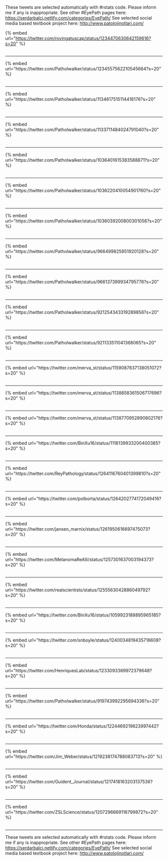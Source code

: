 

These tweets are selected automatically with #rstats code. Please inform me if any is inappropriate.
See other #EyePath pages here: https://serdarbalci.netlify.com/categories/EyePath/ 
See selected social media based textbook project here: http://www.patolojinotlari.com/

{% embed url="https://twitter.com/rovingatuscap/status/1234470630642159616?s=20" %}<br>
<br>
<hr>
{% embed url="https://twitter.com/Patholwalker/status/1234557562210545664?s=20" %}<br>
<br>
<hr>
{% embed url="https://twitter.com/Patholwalker/status/1134617515114418176?s=20" %}<br>
<br>
<hr>
{% embed url="https://twitter.com/Patholwalker/status/1133711484024791040?s=20" %}<br>
<br>
<hr>
{% embed url="https://twitter.com/Patholwalker/status/1036401615383588871?s=20" %}<br>
<br>
<hr>
{% embed url="https://twitter.com/Patholwalker/status/1036220410054901760?s=20" %}<br>
<br>
<hr>
{% embed url="https://twitter.com/Patholwalker/status/1036039200800301056?s=20" %}<br>
<br>
<hr>
{% embed url="https://twitter.com/Patholwalker/status/966499825951920128?s=20" %}<br>
<br>
<hr>
{% embed url="https://twitter.com/Patholwalker/status/966137399934795776?s=20" %}<br>
<br>
<hr>
{% embed url="https://twitter.com/Patholwalker/status/921254343319289856?s=20" %}<br>
<br>
<hr>
{% embed url="https://twitter.com/Patholwalker/status/921133511041368065?s=20" %}<br>
<br>
<hr>
{% embed url="https://twitter.com/merva_st/status/1159087837138051072?s=20" %}<br>
<br>
<hr>
{% embed url="https://twitter.com/merva_st/status/1138858361506717696?s=20" %}<br>
<br>
<hr>
{% embed url="https://twitter.com/merva_st/status/1138770952890802176?s=20" %}<br>
<br>
<hr>
{% embed url="https://twitter.com/BinXu16/status/1118139933200400385?s=20" %}<br>
<br>
<hr>
{% embed url="https://twitter.com/ReyPathology/status/1264116760401399810?s=20" %}<br>
<br>
<hr>
{% embed url="https://twitter.com/polborta/status/1264202774172049416?s=20" %}<br>
<br>
<hr>
{% embed url="https://twitter.com/jansen_marnix/status/1261950616697475073?s=20" %}<br>
<br>
<hr>
{% embed url="https://twitter.com/MelanomaReAlli/status/1257301637003194373?s=20" %}<br>
<br>
<hr>
{% embed url="https://twitter.com/realscientists/status/1255563042886049792?s=20" %}<br>
<br>
<hr>
{% embed url="https://twitter.com/BinXu16/status/1059923188895965185?s=20" %}<br>
<br>
<hr>
{% embed url="https://twitter.com/snboyle/status/1240034819435716608?s=20" %}<br>
<br>
<hr>
{% embed url="https://twitter.com/HenriquesLab/status/1233093369972379648?s=20" %}<br>
<br>
<hr>
{% embed url="https://twitter.com/Patholwalker/status/919743992295694336?s=20" %}<br>
<br>
<hr>
{% embed url="https://twitter.com/Honda/status/1224469219623997442?s=20" %}<br>
<br>
<hr>
{% embed url="https://twitter.com/Jim_Weber/status/1219238174788083713?s=20" %}<br>
<br>
<hr>
{% embed url="https://twitter.com/Guident_Journal/status/1217418163203137536?s=20" %}<br>
<br>
<hr>
{% embed url="https://twitter.com/ZSLScience/status/1207296669118799872?s=20" %}<br>
<br>
<hr>


These tweets are selected automatically with #rstats code. Please inform me if any is inappropriate.
See other #EyePath pages here: https://serdarbalci.netlify.com/categories/EyePath/ 
See selected social media based textbook project here: http://www.patolojinotlari.com/
